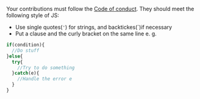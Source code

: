 Your contributions must follow the [Code of conduct](CODE_OF_CONDUCT.md). They should meet the following style of JS:
 - Use single quotes(`'`) for strings, and backtickes(\`)if necessary
 - Put a clause and the curly bracket on the same line e. g.
 ```javascript
 if(condition){
   //Do stuff
 }else{
   try{
     //Try to do something
   }catch(e){
     //Handle the error e
   }
 }
 ```
